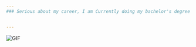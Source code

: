 ```yaml
---
### Serious about my career, I am Currently doing my bachelor's degree in Computer Science which includes a specialisation in Bioinformatics. 


---
```

![GIF](https://github.com/ChristeenTJose/ChristeenTJose/blob/master/Model%201.gif)
<!--
**ChristeenTJose/ChristeenTJose** is a ✨ _special_ ✨ repository because its `README.md` (this file) appears on your GitHub profile.

Here are some ideas to get you started:

- 🔭 I’m currently working on ...
- 🌱 I’m currently learning ...
- 👯 I’m looking to collaborate on ...
- 🤔 I’m looking for help with ...
- 💬 Ask me about ...
- 📫 How to reach me: ...
- 😄 Pronouns: ...
- ⚡ Fun fact: ...
-->
